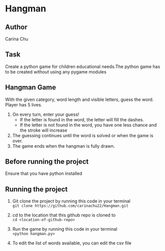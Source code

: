 # Hangman
## Author 
Carina Chu 

## Task 
Create a python game for children educational needs.The python game has to be created without using any pygame modules 

## Hangman Game 
With the given category, word length and visible letters, guess the word. Player has 5 lives.
1) On every turn, enter your guess!
   - If the letter is found in the word, the letter will fill the dashes.
   - If the letter is not found in the word, you have one less chance and the stroke will increase
2) The guessing continues until the word is solved or when the game is over.
3) The game ends when the hangman is fully drawn.

## Before running the project 
Ensure that you have python installed 

## Running the project 
1. Git clone the project by running this code in your terminal   
`git clone https://github.com/carinachu22/Hangman.git `

2. cd to the location that this github repo is cloned to    
`cd <location-of-github-repo>`

3. Run the game by running this code in your terminal    
`<python hangman.py>`

4. To edit the list of words available, you can edit the csv file 




